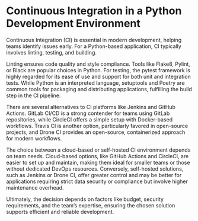 # Continuous Integration in a Python Development Environment
Continuous Integration (CI) is essential in modern development, helping teams identify issues early. For a Python-based application, CI typically involves linting, testing, and building.

Linting ensures code quality and style compliance. Tools like Flake8, Pylint, or Black are popular choices in Python. For testing, the pytest framework is highly regarded for its ease of use and support for both unit and integration tests. While Python is an interpreted language, setuptools and Poetry are common tools for packaging and distributing applications, fulfilling the build step in the CI pipeline.

There are several alternatives to CI platforms like Jenkins and GitHub Actions. GitLab CI/CD is a strong contender for teams using GitLab repositories, while CircleCI offers a simple setup with Docker-based workflows. Travis CI is another option, particularly favored in open-source projects, and Drone CI provides an open-source, containerized approach for modern workflows.

The choice between a cloud-based or self-hosted CI environment depends on team needs. Cloud-based options, like GitHub Actions and CircleCI, are easier to set up and maintain, making them ideal for smaller teams or those without dedicated DevOps resources. Conversely, self-hosted solutions, such as Jenkins or Drone CI, offer greater control and may be better for applications requiring strict data security or compliance but involve higher maintenance overhead.

Ultimately, the decision depends on factors like budget, security requirements, and the team’s expertise, ensuring the chosen solution supports efficient and reliable development.